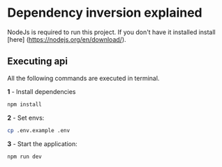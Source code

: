 # Dependency inversion explained

NodeJs is required to run this project. If you don't have it installed install [here] (https://nodejs.org/en/download/).

## Executing api 

All the following commands are executed in terminal.

**1** - Install dependencies 
```sh 
npm install 
```

**2** - Set envs:

```sh
cp .env.example .env
```

**3** - Start the application:

```sh
npm run dev
```